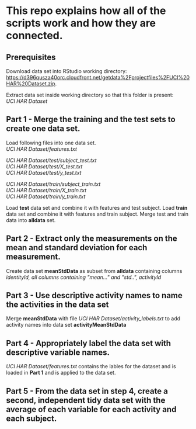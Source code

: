 # This repo explains how all of the scripts work and how they are connected.

## Prerequisites 
Download data set into RStudio working directory:  
https://d396qusza40orc.cloudfront.net/getdata%2Fprojectfiles%2FUCI%20HAR%20Dataset.zip. 

Extract data set inside working directory so that this folder is present:  
*UCI HAR Dataset*   

## Part 1 - Merge the training and the test sets to create one data set.

Load following files into one data set.  
*UCI HAR Dataset/features.txt*

*UCI HAR Dataset/test/subject_test.txt*  
*UCI HAR Dataset/test/X_test.txt*  
*UCI HAR Dataset/test/y_test.txt*  

*UCI HAR Dataset/train/subject_train.txt*  
*UCI HAR Dataset/train/X_train.txt*  
*UCI HAR Dataset/train/y_train.txt*  

Load **test** data set and combine it with features and test subject.
Load **train** data set and combine it with features and train subject.
Merge test and train data into **alldata** set.

## Part 2 - Extract only the measurements on the mean and standard deviation for each measurement.

Create data set **meanStdData** as subset from **alldata** containing columns *identityId, all columns containing "mean..." and "std..", activityId*

## Part 3 - Use descriptive activity names to name the activities in the data set

Merge **meanStdData** with file *UCI HAR Dataset/activity_labels.txt* to add activity names into data set **activityMeanStdData**

## Part 4 - Appropriately label the data set with descriptive variable names.

*UCI HAR Dataset/features.txt* contains the lables for the dataset and is loaded in **Part 1** and is applied to the data set.

## Part 5 - From the data set in step 4, create a second, independent tidy data set with the average of each variable for each activity and each subject.


